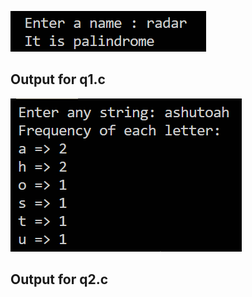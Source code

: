 ![output](./assets/image.png)

## Output for q1.c

![output](./assets/image-1.png)

## Output for q2.c
